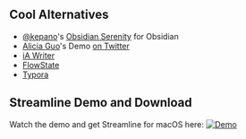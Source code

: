 ## Cool Alternatives
- [@kepano](https://github.com/kepano)'s [Obsidian Serenity](https://github.com/kepano/obsidian-serenity) for Obsidian
- [Alicia Guo](https://www.aliciaguo.com/)'s Demo [on Twitter](https://twitter.com/upcycledwords/status/1648427766151532545)
- [iA Writer](https://ia.net/writer)
- [FlowState](https://apps.apple.com/us/app/flowstate/id1060276201)
- [Typora](https://typora.io/)

## Streamline Demo and Download
Watch the demo and get Streamline for macOS here:
[![Demo](https://getstreamline.app/images/social.png)](https://getstreamline.app?wvideo=f1xos22k50)
